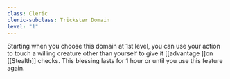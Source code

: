 ```yaml
---
class: Cleric
cleric-subclass: Trickster Domain
level: "1"
---
```


Starting when you choose this domain at 1st level, you can use your action to touch a willing creature other than yourself to give it [[advantage ]]on [[Stealth]] checks. This blessing lasts for 1 hour or until you use this feature again.